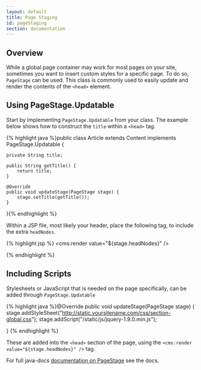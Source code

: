 ```yaml
---
layout: default
title: Page Staging
id: pageStaging
section: documentation
---
```

<div markdown="1" class="span12">

## Overview

While a global page container may work for most pages on your site, sometimes you want to insert custom styles for a specific page. To do so, `PageStage` can be used. This class is commonly used to easily update and render the contents of the `<head>` element.

## Using PageStage.Updatable

Start by implementing `PageStage.Updatable` from your class. The example below shows how to construct the `title` within a `<head>` tag.


{% highlight java %}public class Article extends Content implements PageStage.Updatable {

    private String title;

    public String getTitle() {
        return title;
    }

    @Override
    public void updateStage(PageStage stage) {
        stage.setTitle(getTitle());
    }
}{% endhighlight %}

Within a JSP file, most likely your header, place the following tag, to include the extra `headNodes`.

{% highlight jsp %}<head>
<cms:render value="${stage.headNodes}" />
</head>{% endhighlight %}

## Including Scripts

Stylesheets or JavaScript that is needed on the page specifically, can be added through `PageStage.Updatable`

{% highlight java %}@Override
public void updateStage(PageStage stage) {
    stage.addStyleSheet("http://static.yoursitename.com/css/section-global.css");
    stage.addScript("/static/js/jquery-1.9.0.min.js");
        
}
{% endhighlight %}

These are added into the `<head>` section of the page, using the `<cms:render value="${stage.headNodes}" />` tag.

For full java-docs [documentation on PageStage](http://www.brightspotcms.com/javadocs/com/psddev/cms/db/PageStage.html) see the docs.

</div>


